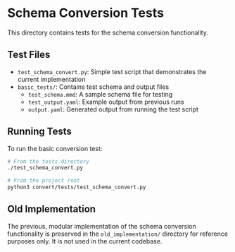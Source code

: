 # Schema Conversion Tests

This directory contains tests for the schema conversion functionality.

## Test Files

- `test_schema_convert.py`: Simple test script that demonstrates the current implementation
- `basic_tests/`: Contains test schema and output files
  - `test_schema.mmd`: A sample schema file for testing
  - `test_output.yaml`: Example output from previous runs
  - `output.yaml`: Generated output from running the test script

## Running Tests

To run the basic conversion test:

```bash
# From the tests directory
./test_schema_convert.py

# From the project root
python3 convert/tests/test_schema_convert.py
```

## Old Implementation

The previous, modular implementation of the schema conversion functionality is preserved in the `old_implementation/` directory for reference purposes only. It is not used in the current codebase.